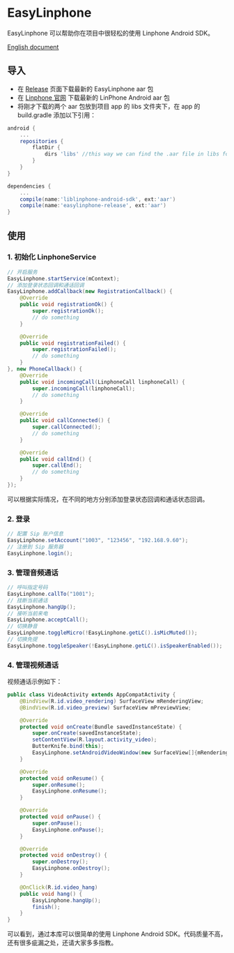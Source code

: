 # EasyLinphone
EasyLinphone 可以帮助你在项目中很轻松的使用 Linphone Android SDK。

[English document](https://github.com/xcy396/EasyLinphone/blob/master/README.md)

## 导入
* 在 [Release](https://github.com/xcy396/EasyLinphone/releases) 页面下载最新的 EasyLinphone aar 包
* 在 [Linphone 官网](http://www.linphone.org/technical-corner/liblinphone/downloads) 下载最新的 LinPhone Android aar 包
* 将刚才下载的两个 aar 包放到项目 app 的 libs 文件夹下，在 app 的 build.gradle 添加以下引用：

```groovy
android {
	...
	repositories {
	    flatDir {
	        dirs 'libs' //this way we can find the .aar file in libs folder
	    }
	}
}

dependencies {
	...
	compile(name:'liblinphone-android-sdk', ext:'aar')
	compile(name:'easylinphone-release', ext:'aar')
}
```

## 使用
### 1. 初始化 LinphoneService

```java
// 开启服务
EasyLinphone.startService(mContext);
// 添加登录状态回调和通话回调
EasyLinphone.addCallback(new RegistrationCallback() {
    @Override
    public void registrationOk() {
        super.registrationOk();
        // do something
    }

    @Override
    public void registrationFailed() {
        super.registrationFailed();
        // do something
    }
}, new PhoneCallback() {
    @Override
    public void incomingCall(LinphoneCall linphoneCall) {
        super.incomingCall(linphoneCall);
        // do something
    }

    @Override
    public void callConnected() {
        super.callConnected();
        // do something
    }

    @Override
    public void callEnd() {
        super.callEnd();
        // do something
    }
});
```

可以根据实际情况，在不同的地方分别添加登录状态回调和通话状态回调。

### 2. 登录

```java
// 配置 Sip 账户信息
EasyLinphone.setAccount("1003", "123456", "192.168.9.60");
// 注册到 Sip 服务器
EasyLinphone.login();
```

### 3. 管理音频通话

```java
// 呼叫指定号码
EasyLinphone.callTo("1001");
// 挂断当前通话
EasyLinphone.hangUp();
// 接听当前来电
EasyLinphone.acceptCall();
// 切换静音
EasyLinphone.toggleMicro(!EasyLinphone.getLC().isMicMuted());
// 切换免提
EasyLinphone.toggleSpeaker(!EasyLinphone.getLC().isSpeakerEnabled());
```

### 4. 管理视频通话

视频通话示例如下：

```java
public class VideoActivity extends AppCompatActivity {
    @BindView(R.id.video_rendering) SurfaceView mRenderingView;
    @BindView(R.id.video_preview) SurfaceView mPreviewView;

    @Override
    protected void onCreate(Bundle savedInstanceState) {
        super.onCreate(savedInstanceState);
        setContentView(R.layout.activity_video);
        ButterKnife.bind(this);
        EasyLinphone.setAndroidVideoWindow(new SurfaceView[]{mRenderingView}, new SurfaceView[]{mPreviewView});
    }

    @Override
    protected void onResume() {
        super.onResume();
        EasyLinphone.onResume();
    }

    @Override
    protected void onPause() {
        super.onPause();
        EasyLinphone.onPause();
    }

    @Override
    protected void onDestroy() {
        super.onDestroy();
        EasyLinphone.onDestroy();
    }

    @OnClick(R.id.video_hang)
    public void hang() {
        EasyLinphone.hangUp();
        finish();
    }
}
```

可以看到，通过本库可以很简单的使用 Linphone Android SDK。代码质量不高，还有很多疵漏之处，还请大家多多指教。